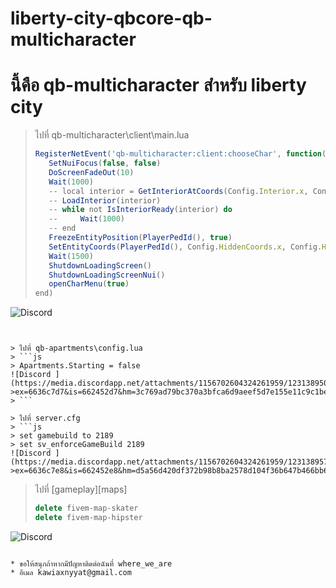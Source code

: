 # liberty-city-qbcore-qb-multicharacter

# นี้คือ qb-multicharacter สำหรับ liberty city


> ไปที่ qb-multicharacter\client\main.lua 
> ```js
>RegisterNetEvent('qb-multicharacter:client:chooseChar', function()
>    SetNuiFocus(false, false)
>    DoScreenFadeOut(10)
>    Wait(1000)
>    -- local interior = GetInteriorAtCoords(Config.Interior.x, Config.Interior.y, Config.Interior.z - 18.9)
>    -- LoadInterior(interior)
>    -- while not IsInteriorReady(interior) do
>    --     Wait(1000)
>    -- end
>    FreezeEntityPosition(PlayerPedId(), true)
>    SetEntityCoords(PlayerPedId(), Config.HiddenCoords.x, Config.HiddenCoords.y, Config.HiddenCoords.z)
>    Wait(1500)
>    ShutdownLoadingScreen()
>    ShutdownLoadingScreenNui()
>    openCharMenu(true)
>end)
![Discord ](https://media.discordapp.net/attachments/1156702604324261959/1231389459434438676/image.png?>ex=6636c7cd&is=662452cd&hm=979fc970a0514dcf4413fd0d3b03a130f559dca394d1faf637df34bb040d5d4a&=&format=webp&quality=lossless&width=577&height=192)
```


> ไปที่ qb-apartments\config.lua
> ```js
> Apartments.Starting = false
![Discord ](https://media.discordapp.net/attachments/1156702604324261959/1231389503990661120/image.png?>ex=6636c7d7&is=662452d7&hm=3c769ad79bc370a3bfca6d9aeef5d7e155e11c9c1bee43eb4708bbc8cdf2b0e6&=&format=webp&quality=lossless&width=985&height=472)
> ```

> ไปที่ server.cfg
> ```js
> set gamebuild to 2189
> set sv_enforceGameBuild 2189
![Discord ](https://media.discordapp.net/attachments/1156702604324261959/1231389575083986995/image.png?>ex=6636c7e8&is=662452e8&hm=d5a56d420df372b98b8ba2578d104f36b647b466bb6baaaf9799b9351ead933a&=&format=webp&quality=lossless&width=376&height=44)
```

> ไปที่ [gameplay]\[maps] 
> ```js
> delete fivem-map-skater
> delete fivem-map-hipster
![Discord ](https://media.discordapp.net/attachments/1156702604324261959/1231389656931893370/image.png?>ex=6636c7fc&is=662452fc&hm=23d13b2fb62c899367b27ecc43cccf7cce993b9af1ca09f16a88e5aaa74e1dd1&=&format=webp&quality=lossless&width=1190&height=392)
```

* ขอให้สนุกถ้าหากมีปัญหาติดต่อฉันที่ where_we_are 
* อีเมล kawiaxnyyat@gmail.com
